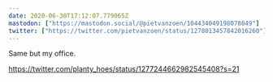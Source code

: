 ```yaml
---
date: 2020-06-30T17:12:07.779065Z
mastodon: ["https://mastodon.social/@pietvanzoen/104434049198078049"]
twitter: ["https://twitter.com/pietvanzoen/status/1278013457842016260"]
---
```

Same but my office.

https://twitter.com/planty_hoes/status/1277244662982545408?s=21
